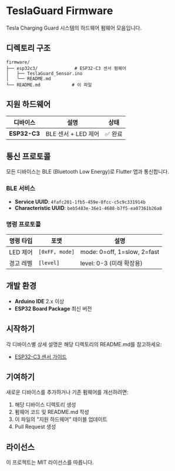 # TeslaGuard Firmware

Tesla Charging Guard 시스템의 하드웨어 펌웨어 모음입니다.

## 디렉토리 구조

```
firmware/
├── esp32c3/              # ESP32-C3 센서 펌웨어
│   ├── TeslaGuard_Sensor.ino
│   └── README.md
└── README.md            # 이 파일
```

## 지원 하드웨어

| 디바이스 | 설명 | 상태 |
|---------|------|------|
| **ESP32-C3** | BLE 센서 + LED 제어 | ✅ 완료 |

## 통신 프로토콜

모든 디바이스는 BLE (Bluetooth Low Energy)로 Flutter 앱과 통신합니다.

### BLE 서비스
- **Service UUID**: `4fafc201-1fb5-459e-8fcc-c5c9c331914b`
- **Characteristic UUID**: `beb5483e-36e1-4688-b7f5-ea07361b26a8`

### 명령 프로토콜

| 명령 타입 | 포맷 | 설명 |
|----------|------|------|
| LED 제어 | `[0xFF, mode]` | mode: 0=off, 1=slow, 2=fast |
| 경고 레벨 | `[level]` | level: 0-3 (미래 확장용) |

## 개발 환경

- **Arduino IDE** 2.x 이상
- **ESP32 Board Package** 최신 버전

## 시작하기

각 디바이스별 상세 설명은 해당 디렉토리의 README.md를 참고하세요:

- [ESP32-C3 센서 가이드](./esp32c3/README.md)

## 기여하기

새로운 디바이스를 추가하거나 기존 펌웨어를 개선하려면:

1. 해당 디바이스 디렉토리 생성
2. 펌웨어 코드 및 README.md 작성
3. 이 파일의 "지원 하드웨어" 테이블 업데이트
4. Pull Request 생성

## 라이선스

이 프로젝트는 MIT 라이선스를 따릅니다.
